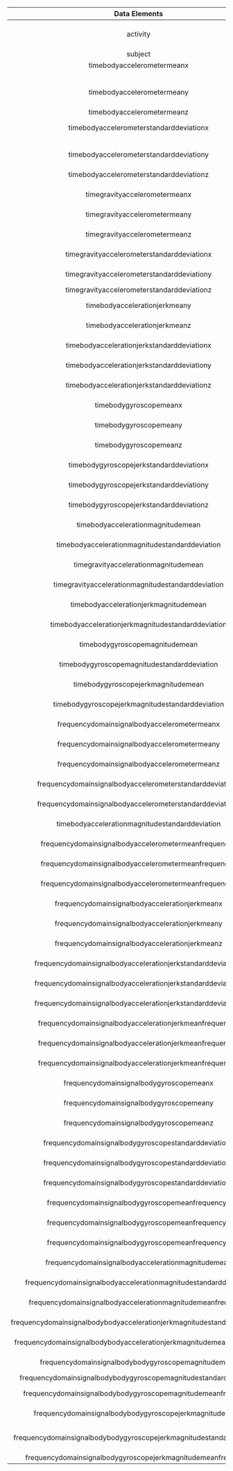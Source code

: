 |                Data Elements               | Type    | Length   | Description                                                                                                                                    |
|:------------------------------------------:|---------|----------|------------------------------------------------------------------------------------------------------------------------------------------------|
| activity                                   | factor  | variable | one of 6 different activities currently engage when the measurement was taken: walking, walking_upstairs, walking_downstairs, standing, laying |
| subject                                    | factor  | 1        | one of a group of 30 volunteers within an age bracket of 19-48 years                                                                           |
|         timebodyaccelerometermeanx         | numeric |          | the mean of the time body accelerometer x-axis measurement                                                                                     |
|                                            |         |          | standardized between -1 and 1                                                                                                                  |
| timebodyaccelerometermeany                 | numeric |          | the mean of the time body accelerometer y-axis measurement standardized between -1 and 1                                                       |
| timebodyaccelerometermeanz                 | numeric |          | the mean of the time body accelerometer z-axis measurement standardized between -1 and 1                                                       |
| timebodyaccelerometerstandarddeviationx    | numeric |          | the standard deviation of the time body accelerometer x-axis                                                                                   |
|                                            |         |          | measurement standardized between -1 and 1             |
| timebodyaccelerometerstandarddeviationy    | numeric |          | the standard deviation of the time body accelerometer y-axis measurement standardized between -1 and 1                                         |
| timebodyaccelerometerstandarddeviationz    | numeric |          | the standard deviation of the time body accelerometer z-axis measurement standardized between -1 and 1                                         |
| timegravityaccelerometermeanx              | numeric |          | the mean of the time gravity accelerometer x-axis measurement standardized between -1 and 1                                                    |
| timegravityaccelerometermeany              | numeric |          | the mean of the time gravity accelerometer y-axis measurement standardized between -1 and 1                                                    |
| timegravityaccelerometermeanz              | numeric |          | the mean of the time gravity accelerometer x-axis measurement standardized between -1 and 1                                                    |
| timegravityaccelerometerstandarddeviationx | numeric |          | the standard deviation of the time gravity accelerometer x-axis measurement standardized between -1 and 1                                      |
| timegravityaccelerometerstandarddeviationy | numeric |          | the standard deviation of the time gravity accelerometer y-axis measurement standardized between -1 and 1                                      |
| timegravityaccelerometerstandarddeviationz | numeric |          |                                                       | timebodyaccelerationjerkmeanx                  | numeric | variable | the mean of the time gravity acceleration jerk x-axis measurement standardized between -1 and 1               |
| timebodyaccelerationjerkmeany                  | numeric | 1        | the mean of the time gravity acceleration jerk y-axis measurement standardized between -1 and 1               |
| timebodyaccelerationjerkmeanz         | numeric |          | the mean of the time gravity acceleration jerk z-axis measurement standardized between -1 and 1               |
| timebodyaccelerationjerkstandarddeviationx     | numeric |          | the standard deviation of the time gravity acceleration jerk x-axis measurement standardized between -1 and 1 |
| timebodyaccelerationjerkstandarddeviationy     | numeric |          | the standard deviation of the time gravity acceleration jerk y-axis measurement standardized between -1 and 1 |
| timebodyaccelerationjerkstandarddeviationz     | numeric |          | the standard deviation of the time gravity acceleration jerk z-axis measurement standardized between -1 and 1 |
| timebodygyroscopemeanx                         | numeric |          | the mean of the time body gyroscope x-axis measurement standardized between -1 and 1                          |
| timebodygyroscopemeany                         | numeric |          | the mean of the time body gyroscope y-axis measurement standardized between -1 and 1                          |
| timebodygyroscopemeanz                         | numeric |          | the mean of the time body gyroscope z-axis measurement standardized between -1 and 1                          |
| timebodygyroscopejerkstandarddeviationx        | numeric |          | the standard deviation of the time body gyroscope x-axis measurement standardized between -1 and 1            |
| timebodygyroscopejerkstandarddeviationy        | numeric |          | the standard deviation of the time body gyroscope y-axis measurement standardized between -1 and 1            |
| timebodygyroscopejerkstandarddeviationz        | numeric |          | the standard deviation of the time body gyroscope z-axis measurement standardized between -1 and 1            |
| timebodyaccelerationmagnitudemean              | numeric |          | the mean of the time body acceleration magnitude measurement standardized between -1 and 1                    |
| timebodyaccelerationmagnitudestandarddeviation | numeric |          | the standard deviation of the time gravity accelerometer z-axis measurement standardized between -1 and 1  |
| timegravityaccelerationmagnitudemean                     | numeric | variable | the mean of the time gravity acceleration magnitude measurement standardized between -1 and 1             |
| timegravityaccelerationmagnitudestandarddeviation        | numeric | 1        | the standard deviation of the time gravity acceleration magnitude measurement standardized between -1 and 1               |
| timebodyaccelerationjerkmagnitudemean          | numeric |          | the mean of the time body acceleration jerk magnitude measurement standardized between -1 and 1            |
| timebodyaccelerationjerkmagnitudestandarddeviation       | numeric |          | the standard deviation of the time body jerk acceleration magnitude measurement standardized between -1 and 1             |
| timebodygyroscopemagnitudemean                           | numeric |          | the mean of the time body gyroscope magnitude measurement standardized between -1 and 1                           |
| timebodygyroscopemagnitudestandarddeviation              | numeric |          | the standard deviation of the time body gyroscope acceleration magnitude measurement standardized between -1 and 1        |
| timebodygyroscopejerkmagnitudemean                       | numeric |          | the mean of the time body gyroscope jerk  magnitude measurement standardized between -1 and 1               |
| timebodygyroscopejerkmagnitudestandarddeviation          | numeric |          | the standard deviation of the time body gyroscope jerk acceleration magnitude measurement standardized between -1 and 1   |
| frequencydomainsignalbodyaccelerometermeanx              | numeric |          | the mean of the frequency domain signal body accelerometer x-axis measurement standardized between -1 and 1               |
| frequencydomainsignalbodyaccelerometermeany              | numeric |          | the mean of the frequency domain signal body accelerometer y-axis measurement standardized between -1 and 1               |
| frequencydomainsignalbodyaccelerometermeanz              | numeric |          | the mean of the frequency domain signal body accelerometer z-axis measurement standardized between -1 and 1               |
| frequencydomainsignalbodyaccelerometerstandarddeviationx | numeric |          | the standard deviation of the frequency domain signal body accelerometer x-axis measurement standardized between -1 and 1 |
| frequencydomainsignalbodyaccelerometerstandarddeviationy | numeric |          | the mean of the frequency domain signal body accelerometer y-axis measurement standardized between -1 and 1               |
| timebodyaccelerationmagnitudestandarddeviation           | numeric |          | the mean of the frequency domain signal body accelerometer z-axis measurement standardized between -1 and 1        
| frequencydomainsignalbodyaccelerometermeanfrequencyx        | numeric | variable | the mean frequency of the frequency domain signal body accelerometer x-axis measurement standardized between -1 and 1         |
| frequencydomainsignalbodyaccelerometermeanfrequencyy        | numeric | 1        | the mean frequency of the frequency domain signal body accelerometer y-axis measurement standardized between -1 and 1         |
| frequencydomainsignalbodyaccelerometermeanfrequencyz    | numeric |          | the mean frequency of the frequency domain signal body accelerometer z-axis measurement standardized between -1 and 1         |
| frequencydomainsignalbodyaccelerationjerkmeanx              | numeric |          | the mean of the frequency domain signal body acceleration jerk x-axis measurement standardized between -1 and 1               |
| frequencydomainsignalbodyaccelerationjerkmeany              | numeric |          | the mean of the frequency domain signal body acceleration jerk y-axis measurement standardized between -1 and 1               |
| frequencydomainsignalbodyaccelerationjerkmeanz              | numeric |          | the mean of the frequency domain signal body acceleration jerk z-axis measurement standardized between -1 and 1               |
| frequencydomainsignalbodyaccelerationjerkstandarddeviationx | numeric |          | the standard deviation of the frequency domain signal body acceleration jerk x-axis measurement standardized between -1 and 1 |
| frequencydomainsignalbodyaccelerationjerkstandarddeviationy | numeric |          | the standard deviation of the frequency domain signal body acceleration jerk y-axis measurement standardized between -1 and 1 |
| frequencydomainsignalbodyaccelerationjerkstandarddeviationz | numeric |          | the standard deviation of the frequency domain signal body acceleration jerk z-axis measurement standardized between -1 and 1 |
| frequencydomainsignalbodyaccelerationjerkmeanfrequencyx     | numeric |          | the mean frequency of the frequency domain signal body acceleration jerk x-axis measurement standardized between -1 and 1     |
| frequencydomainsignalbodyaccelerationjerkmeanfrequencyy     | numeric |          | the mean frequency of the frequency domain signal body acceleration jerk y-axis measurement standardized between -1 and 1     |
| frequencydomainsignalbodyaccelerationjerkmeanfrequencyz     | numeric |          | the mean frequency of the frequency domain signal body acceleration jerk z-axis measurement standardized between -1 and 1     |
| frequencydomainsignalbodygyroscopemeanx                     | numeric |          | the mean of the frequency domain signal body gyroscoping x-axis measurement standardized between -1 and 1                     |
| frequencydomainsignalbodygyroscopemeany                     | numeric |          | the mean frequency of the frequency domain signal body gyroscope jerk x-axis measurement standardized between -1 and 1 
| frequencydomainsignalbodygyroscopemeanz                                 | numeric | variable | the mean of the frequency domain signal body gyroscope z-axis measurement standardized between -1 and 1                               |
| frequencydomainsignalbodygyroscopestandarddeviationx                    | numeric | 1        | the standard deviation of the frequency domain signal body gyroscope x-axis measurement standardized between -1 and 1                 |
| frequencydomainsignalbodygyroscopestandarddeviationy          | numeric |          | the standard deviation of the frequency domain signal body gyroscope y-axis measurement standardized between -1 and 1                 |
| frequencydomainsignalbodygyroscopestandarddeviationz                    | numeric |          | the standard deviation of the frequency domain signal body gyroscope z-axis measurement standardized between -1 and 1                 |
| frequencydomainsignalbodygyroscopemeanfrequencyx                        | numeric |          | the mean frequency of the frequency domain signal body gyroscope x-axis measurement standardized between -1 and 1                     |
| frequencydomainsignalbodygyroscopemeanfrequencyy                        | numeric |          | the mean frequency of the frequency domain signal body gyroscope y-axis measurement standardized between -1 and 1                     |
| frequencydomainsignalbodygyroscopemeanfrequencyz                        | numeric |          | the mean frequency of the frequency domain signal body gyroscope z-axis measurement standardized between -1 and 1                     |
| frequencydomainsignalbodyaccelerationmagnitudemean                      | numeric |          | the mean of the frequency domain signal body acceleration magnitude measurement standardized between -1 and 1                         |
| frequencydomainsignalbodyaccelerationmagnitudestandarddeviation         | numeric |          | the standard deviation of the frequency domain signal body acceleration magnitude measurement standardized between -1 and 1           |
| frequencydomainsignalbodyaccelerationmagnitudemeanfrequency             | numeric |          | the mean frequency of the frequency domain signal body acceleration magnitude measurement standardized between -1 and 1               |
| frequencydomainsignalbodybodyaccelerationjerkmagnitudestandarddeviation | numeric |          | the standard deviation frequency of the frequency domain signal body acceleration magnitude measurement standardized between -1 and 1 |
| frequencydomainsignalbodybodyaccelerationjerkmagnitudemeanfrequency     | numeric |          | the mean frequency of the frequency domain signal body acceleration jerk magnitude measurement standardized between -1 and 1          |
| frequencydomainsignalbodybodygyroscopemagnitudemean                     | numeric |          | the mean of the frequency domain signal body gyroscope magnitude measurement standardized between -1 and 1                            |
| frequencydomainsignalbodybodygyroscopemagnitudestandarddeviation        | numeric |          | frequencydomainsignalbodybodygyroscopemagnitudestandarddeviation                                                                      |
| frequencydomainsignalbodybodygyroscopemagnitudemeanfrequency         | numeric |   | the mean frequency of the frequency domain signal body body gyroscope magnitude measurement standardized between -1 and 1           |
| frequencydomainsignalbodybodygyroscopejerkmagnitudemean              | numeric |   | the mean of the frequency doamain signal body body gyroscope jerk magnitude measurement standardized between -1 and 1               |
| frequencydomainsignalbodybodygyroscopejerkmagnitudestandarddeviation | numeric |   | the standard deviation of the frequency doamain signal body body gyroscope jerk magnitude measurement standardized between -1 and 1 |
| frequencydomainsignalbodygyroscopejerkmagnitudemeanfrequency     | numeric |   |                                                                                                                                     |
